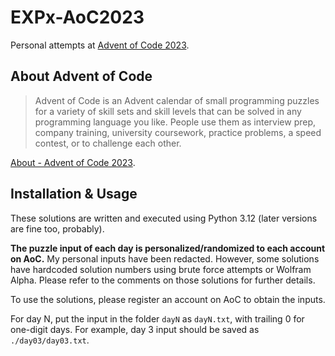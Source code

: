 # EXPx-AoC2023
Personal attempts at [Advent of Code 2023](https://adventofcode.com/2023).

## About Advent of Code

> Advent of Code is an Advent calendar of small programming puzzles for a variety of skill sets and skill levels that can be solved in any programming language you like. People use them as interview prep, company training, university coursework, practice problems, a speed contest, or to challenge each other.

[About - Advent of Code 2023](https://adventofcode.com/2023/about).

## Installation & Usage

These solutions are written and executed using Python 3.12 (later versions are fine too, probably).

**The puzzle input of each day is personalized/randomized to each account on AoC.** My personal inputs have been redacted. However, some solutions have hardcoded solution numbers using brute force attempts or Wolfram Alpha. Please refer to the comments on those solutions for further details.

To use the solutions, please register an account on AoC to obtain the inputs. 

For day N, put the input in the folder `dayN` as `dayN.txt`, with trailing 0 for one-digit days. For example, day 3 input should be saved as `./day03/day03.txt`.
